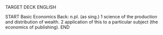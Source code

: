 TARGET DECK
ENGLISH

START
Basic
Economics
Back: n.pl. (as sing.) 1 science of the production and distribution of wealth. 2 application of this to a particular subject (the economics of publishing).
END
